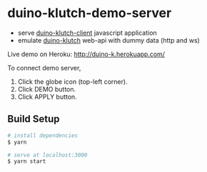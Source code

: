 # duino-klutch-demo-server

* serve [duino-klutch-client](https://github.com/yamorijp/duino-klutch-client) javascript application
* emulate [duino-klutch](https://github.com/yamorijp/duino-klutch) web-api with dummy data (http and ws)

Live demo on Heroku:
http://duino-k.herokuapp.com/

To connect demo server, 
1. Click the globe icon (top-left corner).
1. Click DEMO button.
1. Click APPLY button.

 
## Build Setup

``` bash
# install dependencies
$ yarn

# serve at localhost:3000
$ yarn start
```

